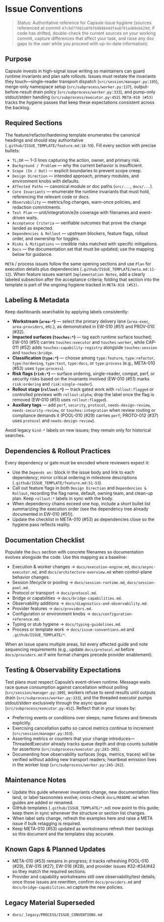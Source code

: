 # Issue Conventions

> Status: Authoritative reference for Capsule issue hygiene (sources referenced at commit `47c9d77602a8f6fb988844df4a8791ad88ebb29d`; if code has drifted, double-check the current sources on your working commit, capture differences that affect your task, and raise any doc gaps to the user while you proceed with up-to-date information).

## Purpose
Capsule invests in high-signal issue writing so maintainers can guard runtime invariants and plan safe rollouts. Issues must restate the invariants they touch—single-reader transport dispatch (`src/session/manager.py:195`), merge-only namespace setup (`src/subprocess/worker.py:137`), output-before-result drain policy (`src/subprocess/worker.py:333`), and pump-only stdout/stderr handling (`src/subprocess/executor.py:452`). `META-010 (#53)` tracks the hygiene passes that keep these expectations consistent across the backlog.

## Required Sections
The feature/refactor/hardening template enumerates the canonical headings and should stay authoritative (`.github/ISSUE_TEMPLATE/feature.md:18-59`). Fill every section with precise bullets:

- `TL;DR` — 1–3 lines capturing the action, owner, and primary risk.
- `Background / Problem` — why the current behavior is insufficient.
- `Scope (In / Out)` — explicit boundaries to prevent scope creep.
- `Design Direction` — intended approach, primary modules, and environment knobs with defaults.
- `Affected Paths` — canonical module or doc paths (`src/...`, `docs/...`).
- `Core Invariants` — enumerate the runtime invariants that must hold, referencing the relevant code or docs.
- `Observability` — metrics/log changes, warn-once policies, and redaction commitments.
- `Test Plan` — unit/integration/e2e coverage with filenames and event-driven waits.
- `Acceptance Criteria` — verifiable outcomes that prove the change landed as expected.
- `Dependencies & Rollout` — upstream blockers, feature flags, rollout order, and ownership for toggles.
- `Risks & Mitigations` — credible risks matched with specific mitigations.
- `Docs` — the documentation set that must be updated; use the mapping below for guidance.

`META` / process issues follow the same opening sections and use `Plan` for execution details plus dependencies (`.github/ISSUE_TEMPLATE/meta.md:11-32`). When feature issues warrant `Implementation Notes`, add a clearly labeled subsection after the acceptance criteria; folding that section into the template is part of the ongoing hygiene tracked in `META-010 (#53)`.

## Labeling & Metadata
Keep dashboards searchable by applying labels consistently:

- **Workstream (`area-*`)** — select the primary delivery lane (`area-exec`, `area-providers`, etc.), as demonstrated in EW-010 (#51) and PROV-010 (#32).
- **Impacted surfaces (`touches:*`)** — tag each runtime surface touched; EW-010 (#51) carries `touches:executor` and `touches:worker`, while CAP-011 (#52) adds `touches:capability-registry` alongside `touches:session` and `touches:bridge`.
- **Classification (`type:*`)** — choose among `type:feature`, `type:refactor`, `type:hardening`, `type:test`, `type:docs`, or `type:process` (e.g., META-010 (#53) uses `type:process`).
- **Risk flags (`risk:*`)** — surface ordering, single-reader, compat, perf, or security risks based on the invariants involved (EW-010 (#51) marks `risk:ordering` and `risk:single-reader`).
- **Rollout stage (`rollout:*`)** — track gated work with `rollout:flagged` or controlled previews with `rollout:alpha`; drop the label once the flag is removed (EW-010 (#51) uses `rollout:flagged`).
- **Auxiliary tags** — add `perf`, `security`, `protocol`, `needs-design-review`, `needs-security-review`, or `touches:integration` when review routing or compliance demands it (POOL-010 (#29) carries `perf`; PROTO-012 (#37) uses `protocol` and `needs-design-review`).

Avoid legacy `kind-*` labels on new issues; they remain only for historical searches.

## Dependencies & Rollout Practices
Every dependency or gate must be encoded where reviewers expect it:

- Use the `Depends on:` block in the issue body and link to each dependency; mirror critical ordering in milestone descriptions (`.github/ISSUE_TEMPLATE/feature.md:51-53`).
- Call out feature flags in both `Design Direction` and `Dependencies & Rollout`, recording the flag name, default, owning team, and clean-up plan. Keep `rollout:*` labels in sync with the body.
- When dependency chains exceed one hop, include a short bullet list summarizing the execution order (see the dependency tree already documented in EW-010 (#51)).
- Update the checklist in META-010 (#53) as dependencies close so the hygiene pass reflects reality.

## Documentation Checklist
Populate the `Docs` section with concrete filenames so documentation evolves alongside the code. Use this mapping as a baseline:

- Execution & worker changes → `docs/execution-engine.md`, `docs/async-executor.md`, and `docs/architecture-overview.md` when control-plane behavior changes.
- Session lifecycle or pooling → `docs/session-runtime.md`, `docs/session-pool.md`.
- Protocol or transport → `docs/protocol.md`.
- Bridge or capabilities → `docs/bridge-capabilities.md`.
- Observability additions → `docs/diagnostics-and-observability.md`.
- Provider features → `docs/providers.md`.
- Configuration or environment knobs → `docs/configuration-reference.md`.
- Typing or stub hygiene → `docs/typing-guidelines.md`.
- Process or template work → `docs/issue-conventions.md` and `.github/ISSUE_TEMPLATE/*`.

When an issue spans multiple areas, list every affected guide and note sequencing requirements (e.g., update `docs/protocol.md` before `docs/providers.md` if wire format changes precede provider enablement).

## Testing & Observability Expectations
Test plans must respect Capsule’s event-driven runtime. Message waits race queue consumption against cancellation without polling (`src/session/manager.py:309`), workers refuse to send results until outputs drain (`src/subprocess/worker.py:333`), and the threaded executor pumps stdout/stderr exclusively through the async queue (`src/subprocess/executor.py:452`). Reflect that in your issues by:

- Preferring events or conditions over sleeps; name fixtures and timeouts explicitly.
- Exercising cancellation paths so cancel metrics continue to increment (`src/session/manager.py:353`).
- Asserting metrics or counters that your change introduces—ThreadedExecutor already tracks queue depth and drop counts suitable for assertions (`src/subprocess/executor.py:283-305`).
- Documenting how observability surfaces (logs, metrics, traces) will be verified without adding new transport readers; heartbeat emission lives in the worker loop (`src/subprocess/worker.py:245-262`).

## Maintenance Notes
- Update this guide whenever invariants change, new documentation files land, or label taxonomies evolve; cross-check `docs/README.md` when guides are added or renamed.
- GitHub templates (`.github/ISSUE_TEMPLATE/*.md`) now point to this guide; keep them in sync whenever the structure or section list changes.
- When label sets change, refresh the examples here and raise a META issue if bulk retagging is required.
- Keep META-010 (#53) updated as workstreams refresh their backlogs so this document and the templates stay accurate.

## Known Gaps & Planned Updates
- META-010 (#53) remains in progress; it tracks refreshing POOL-010 (#29), EW-015 (#27), EW-016 (#28), and provider issues #32–#34/#42 so they match the required sections.
- Provider and capability workstreams still owe observability/test details; once those issues are rewritten, confirm `docs/providers.md` and `docs/bridge-capabilities.md` capture the new policies.

## Legacy Material Superseded
- `docs/_legacy/PROCESS/ISSUE_CONVENTIONS.md`
